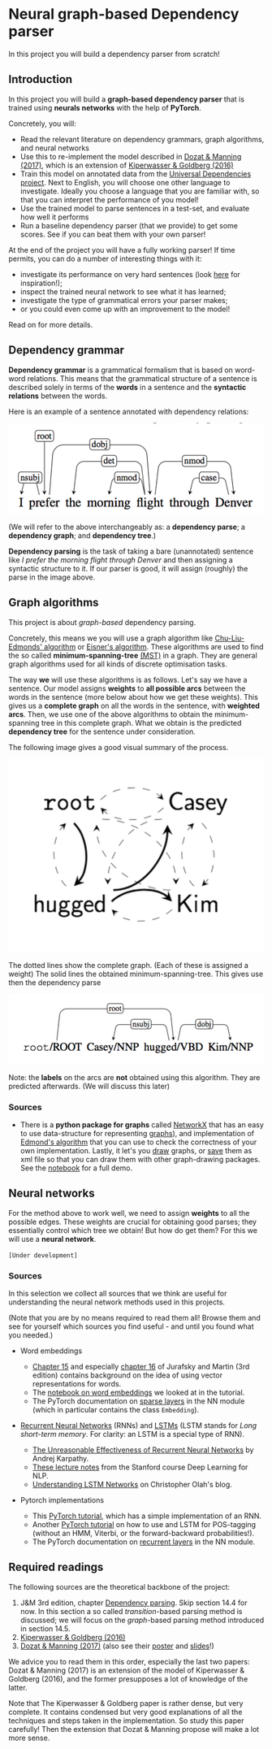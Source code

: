 # Neural graph-based Dependency parser

In this project you will build a dependency parser from scratch!

## Introduction

In this project you will build a **graph-based dependency parser** that is trained using **neurals networks** with the help of **PyTorch**.

Concretely, you will:

* Read the relevant literature on dependency grammars, graph algorithms, and neural networks
* Use this to re-implement the model described in [Dozat & Manning (2017)](Dozat&Manning2017.pdf), which is an extension of [Kiperwasser & Goldberg (2016)](Kiperwasser&Goldberg2016.pdf)
* Train this model on annotated data from the [Universal Dependencies project](http://universaldependencies.org/). Next to English, you will choose one other language to investigate. Ideally you choose a language that you are familiar with, so that you can interpret the performance of you model!
* Use the trained model to parse sentences in a test-set, and evaluate how well it performs
* Run a baseline dependency parser (that we provide) to get some scores. See if you can beat them with your own parser!

At the end of the project you will have a fully working parser! If time permits, you can do a number of interesting things with it:

* investigate its performance on very hard sentences (look [here](https://en.wikipedia.org/wiki/List_of_linguistic_example_sentences#cite_note-1) for inspiration!);
* inspect the trained neural network to see what it has learned;
* investigate the type of grammatical errors your parser makes;
* or you could even come up with an improvement to the model!

Read on for more details.

## Dependency grammar

**Dependency grammar** is a grammatical formalism that is based on word-word relations. This means that the grammatical structure of a sentence is described solely in terms of the **words** in a sentence and the **syntactic relations** between the words.

Here is an example of a sentence annotated with dependency relations:

![example](dependency-example.png)

(We will refer to the above interchangeably as: a **dependency parse**; a **dependency graph**; and **dependency tree**.)

**Dependency parsing** is the task of taking a bare (unannotated) sentence like *I prefer the morning flight through Denver* and then assigning a syntactic structure to it. If our parser is good, it will assign (roughly) the parse in the image above.


## Graph algorithms

This project is about *graph-based* dependency parsing.

Concretely, this means we you will use a graph algorithm like [Chu-Liu-Edmonds' algorithm](https://en.wikipedia.org/wiki/Edmonds%27_algorithm) or [Eisner's algorithm](http://curtis.ml.cmu.edu/w/courses/index.php/Eisner_algorithm). These algorithms are used to find the so called **minimum-spanning-tree** [(MST)](https://en.wikipedia.org/wiki/Minimum_spanning_tree) in a graph. They are general graph algorithms used for all kinds of discrete optimisation tasks.

The way **we** will use these algorithms is as follows. Let's say we have a sentence. Our model assigns **weights** to **all possible arcs** between the words in the sentence (more below about how we get these weights). This gives us a **complete graph** on all the words in the sentence, with **weighted arcs**. Then, we use one of the above algorithms to obtain the minimum-spanning tree in this complete graph. What we obtain is the predicted **dependency tree** for the sentence under consideration.

The following image gives a good visual summary of the process.

![hug-MST](kasey-hugged-kim-MST.png)

The dotted lines show the complete graph. (Each of these is assigned a weight) The solid lines the obtained minimum-spanning-tree. This gives use then the dependency parse

![hug](kasey-hugged-kim.png)

Note: the **labels** on the arcs are **not** obtained using this algorithm. They are predicted afterwards. (We will discuss this later)


<!--
(for projective trees, suitable for languages such as English) and/or [Chu-Liu-Edmonds](https://en.wikipedia.org/wiki/Edmonds%27_algorithm) (for non-projective trees, languages such as German) to find the minimum-spanning tree (MST) given the weights your model assigns between each pair of words.
 More about this below!

The advantage of graph-based dependency parsers is that they can work well on languages with discontinuities,
such as Dutch and German, because we can extract non-projective dependency trees from them. -->

### Sources

* There is a **python package for graphs** called [NetworkX](http://networkx.github.io/) that has an easy to use data-structure for representing [graphs](https://networkx.github.io/documentation/stable/reference/classes/index.html)), and implementation of [Edmond's algorithm](https://networkx.github.io/documentation/stable/reference/algorithms/generated/networkx.algorithms.tree.branchings.Edmonds.html?highlight=edmonds) that you can use to check the correctness of your own implementation. Lastly, it let's you [draw](https://networkx.github.io/documentation/stable/reference/generated/networkx.drawing.nx_pylab.draw.html?highlight=draw#networkx.drawing.nx_pylab.draw) graphs, or [save](https://networkx.github.io/documentation/stable/reference/readwrite/graphml.html?highlight=xml) them as xml file so that you can draw them with other graph-drawing packages. See the [notebook](notebooks/graphs.ipynb) for a full demo.

## Neural networks

For the method above to work well, we need to assign **weights** to all the possible edges. These weights are crucial for obtaining good parses; they essentially control which tree we obtain! But how do get them? For this we will use a **neural network**.

`[Under development]`

### Sources

In this selection we collect all sources that we think are useful for understanding the neural network methods used in this projects.

(Note that you are by no means required to read them all! Browse them and see for yourself which sources you find useful - and until you found what you needed.)

* Word embeddings
  * [Chapter 15](https://web.stanford.edu/~jurafsky/slp3/15.pdf) and especially [chapter 16](https://web.stanford.edu/~jurafsky/slp3/16.pdf) of Jurafsky and Martin (3rd edition) contains background on the idea of using vector representations for words.
  * The [notebook on word embeddings](notebooks/embeddings.inpynb) we looked at in the tutorial.
  * The PyTorch documentation on [sparse layers](http://pytorch.org/docs/master/nn.html#embedding) in the NN module (which in particular contains the class `Embedding`).

* [Recurrent Neural Networks](https://en.wikipedia.org/wiki/Recurrent_neural_network) (RNNs) and [LSTMs](https://en.wikipedia.org/wiki/Long_short-term_memory) (LSTM stands for *Long short-term memory*. For clarity: an LSTM is a special type of RNN).
  * [The Unreasonable Effectiveness of Recurrent Neural Networks](http://karpathy.github.io/2015/05/21/rnn-effectiveness/) by Andrej Karpathy.
  * [These lecture notes](http://cs224d.stanford.edu/lecture_notes/notes4.pdf) from the Stanford course Deep Learning for NLP.
  * [Understanding LSTM Networks](http://colah.github.io/posts/2015-08-Understanding-LSTMs/) on Christopher Olah's blog.

* Pytorch implementations
  * This [PyTorch tutorial](http://pytorch.org/tutorials/intermediate/char_rnn_classification_tutorial.html), which has a simple implementation of an RNN.
  * Another [PyTorch tutorial](http://pytorch.org/tutorials/beginner/nlp/sequence_models_tutorial.html?highlight=lstm) on how to use and LSTM for POS-tagging (without an HMM, Viterbi, or the forward-backward probabilities!).
  * The PyTorch documentation on [recurrent layers](http://pytorch.org/docs/master/nn.html#recurrent-layers) in the NN module.


## Required readings

The following sources are the theoretical backbone of the project:

1. J&M 3rd edition, chapter [Dependency parsing](Jurafsky&ManningCh14.pdf). Skip section 14.4 for now. In this section a so called *transition*-based parsing method is discussed; we will focus on the *graph*-based parsing method introduced in section 14.5.
2. [Kiperwasser & Goldberg (2016)](Kiperwasser&Goldberg2016.pdf)
3. [Dozat & Manning (2017)](Dozat&Manning2017.pdf) (also see their [poster](TDozat-ICLR2017-Poster.pdf) and [slides](TDozat-CoNLL2017-Presentation.pdf)!)

We advice you to read them in this order, especially the last two papers: Dozat & Manning (2017) is an extension of the model of Kiperwasser & Goldberg (2016), and the former presupposes a lot of knowledge of the latter.

Note that The Kiperwasser & Goldberg paper is rather dense, but very complete. It contains condensed but very good explanations of all the techniques and steps taken in the implementation. So study this paper carefully! Then the extension that Dozat & Manning propose will make a lot more sense.
